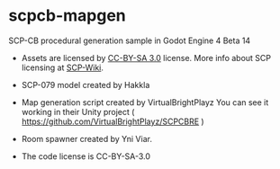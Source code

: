 # scpcb-mapgen

SCP-CB procedural generation sample in Godot Engine 4 Beta 14

- Assets are licensed by [CC-BY-SA 3.0](/LICENSE.CCBYSA3) license. More info about SCP licensing at [SCP-Wiki](https://scp-wiki.wikidot.com/licensing-guide).
- SCP-079 model created by Hakkla

- Map generation script created by VirtualBrightPlayz
You can see it working in their Unity project ( https://github.com/VirtualBrightPlayz/SCPCBRE )

- Room spawner created by Yni Viar.

- The code license is CC-BY-SA-3.0
